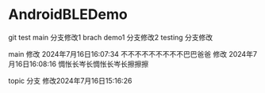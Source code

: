 # AndroidBLEDemo
git test
main 分支修改1
brach demo1 分支修改2
testing 分支修改


main  修改 2024年7月16日16:07:34
     不不不不不不不不不巴巴爸爸
     修改 2024年7月16日16:08:16
     惆怅长岑长惆怅长岑长擦擦擦

topic 分支 修改2024年7月16日15:16:26



